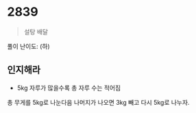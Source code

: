 # 2839
> 설탕 배달

풀이 난이도: (하)

## 인지해라
 * 5kg 자루가 많을수록 총 자루 수는 적어짐

총 무게를 5kg로 나눈다음 나머지가 나오면 3kg 빼고 다시 5kg로 나누자.